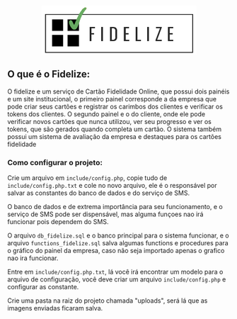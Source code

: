 <p align="center">
  <img src="media/images/fidelize_preto.png">
</p>

## O que é o Fidelize:

O fidelize e um serviço de Cartão Fidelidade Online, que possui dois painéis e um site institucional, o primeiro painel corresponde a da empresa que pode criar seus cartões e registrar os carimbos dos clientes e verificar os tokens dos clientes. O segundo painel e o do cliente, onde ele pode verificar novos cartões que nunca utilizou, ver seu progresso e ver os tokens, que são gerados quando completa um cartão. O sistema também possui um sistema de avaliação da empresa e destaques para os cartões fidelidade

### Como configurar o projeto:

Crie um arquivo em `include/config.php`, copie tudo de `include/config.php.txt` e cole no novo arquivo, ele é o responsável por salvar as constantes do banco de dados e do serviço de SMS.

O banco de dados e de extrema importância para seu funcionamento, e o serviço de SMS pode ser dispensável, mas alguma funçoes nao irá funcionar pois dependem do SMS.

O arquivo `db_fidelize.sql` e o banco principal para o sistema funcionar, e o arquivo `functions_fidelize.sql` salva algumas functions e procedures para o gráfico do painel da empresa, caso não seja importado apenas o grafico nao ira funcionar.
 
Entre em `include/config.php.txt`, lá você irá encontrar um modelo para o arquivo de configuração, você deve criar um arquivo `include/config.php` e configurar as constante.

Crie uma pasta na raiz do projeto chamada "uploads", será lá que as imagens enviadas ficaram salva.
